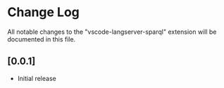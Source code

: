 # Change Log
All notable changes to the "vscode-langserver-sparql" extension will be documented in this file.

## [0.0.1]
- Initial release